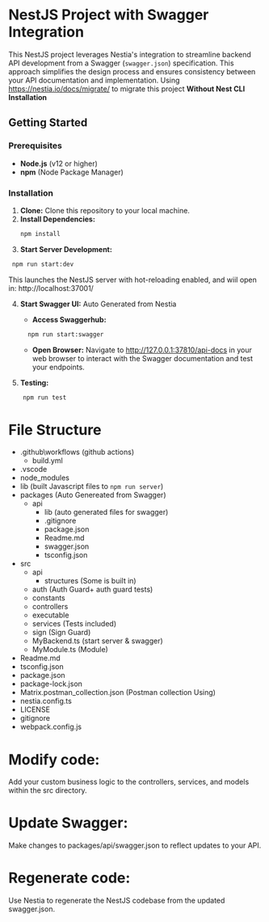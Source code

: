 # NestJS Project with Swagger Integration

This NestJS project leverages Nestia's integration to streamline backend API development from a Swagger (`swagger.json`) specification. This approach simplifies the design process and ensures consistency between your API documentation and implementation.
Using https://nestia.io/docs/migrate/ to migrate this project **Without Nest CLI Installation**


## Getting Started

### Prerequisites

- **Node.js** (v12 or higher)
- **npm** (Node Package Manager)


### Installation

1. **Clone:** Clone this repository to your local machine.
2. **Install Dependencies:**
   ```bash
   npm install
   ```
3. **Start Server Development:**
  ```bash
   npm run start:dev
  ```
This launches the NestJS server with hot-reloading enabled, and wiil open in: http://localhost:37001/

4. **Start Swagger UI:**
  Auto Generated from Nestia
   - **Access Swaggerhub:**
    ```bash
      npm run start:swagger
    ```
   - **Open Browser:** Navigate to http://127.0.0.1:37810/api-docs in your web browser to interact with the Swagger documentation and test your endpoints.

5. **Testing:**
  ```bash
      npm run test
  ```

# File Structure
   - .github\workflows (github actions)
      - build.yml
   - .vscode
   - node_modules
   - lib (built Javascript files to ```npm run server```)
   - packages (Auto Genereated from Swagger)
      - api
        - lib (auto generated files for swagger)
        - .gitignore
        - package.json
        - Readme.md
        - swagger.json 
        - tsconfig.json
   - src
        - api
            - structures (Some is built in)
        - auth (Auth Guard+ auth guard tests)
        - constants
        - controllers
        - executable
        - services (Tests included)
        - sign (Sign Guard)
        - MyBackend.ts (start server & swagger)
        - MyModule.ts (Module)
   - Readme.md
   - tsconfig.json
   - package.json
   - package-lock.json
   - Matrix.postman_collection.json (Postman collection Using)
   - nestia.config.ts
   - LICENSE
   - gitignore
   - webpack.config.js


# Modify code: 
  Add your custom business logic to the controllers, services, and models within the src directory.
# Update Swagger: 
  Make changes to packages/api/swagger.json to reflect updates to your API.
# Regenerate code: 
  Use Nestia to regenerate the NestJS codebase from the updated swagger.json.
